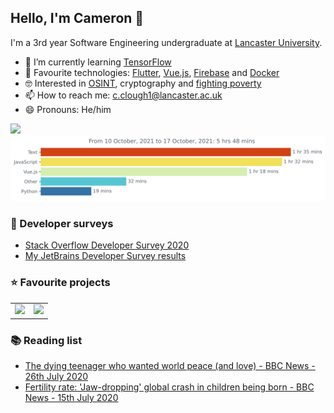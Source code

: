 ## Hello, I'm Cameron 👋

I'm a 3rd year Software Engineering undergraduate at [Lancaster University](https://www.lancaster.ac.uk/scc/).

- 🌱 I’m currently learning [TensorFlow](https://www.tensorflow.org/)
- 🧪 Favourite technologies: [Flutter](https://flutter.dev), [Vue.js](https://vuejs.org/), [Firebase](https://firebase.google.com/) and [Docker](https://docs.docker.com/get-started/#docker-concepts)
- 🤓 Interested in [OSINT](https://twitter.com/projectowlosint), cryptography and [fighting poverty](https://www.bbc.co.uk/news/uk-48354692)
- 📫 How to reach me: [c.clough1@lancaster.ac.uk](mailto:c.clough1@lancaster.ac.uk)
- 😄 Pronouns: He/him

<a href="https://github.com/anuraghazra/github-readme-stats" title="GitHub Statistics">
  <img src="https://github-readme-stats.vercel.app/api?username=IncognitoJam&count_private=true" />
</a>
<a href="https://wakatime.com/@IncognitoJam" title="Cameron's WakaTime Activity">
  <img src="https://github.com/IncognitoJam/IncognitoJam/blob/master/images/stat.svg"/>
</a>

<h3>📝 Developer surveys</h3>

<ul>
  <li><a href="https://insights.stackoverflow.com/survey/2020">Stack Overflow Developer Survey 2020</a></li>
  <li><a href="https://lp.jetbrains.com/dv-2020/NwNqc8BeH4b0FBv1Cqj7/">My JetBrains Developer Survey results</a></li>
</ul>

<h3>⭐ Favourite projects</h3>

<table>
  <tr>
    <td>
      <a href="https://github.com/commaai/openpilot" title="commaai/openpilot">
        <img src="https://github-readme-stats.vercel.app/api/pin/?username=commaai&repo=openpilot&show_owner=true" />
      </a>
    </td>
    <td>
      <a href="https://github.com/MKorostoff/1-pixel-wealth" title="MKorostoff/1-pixel-wealth">
        <img src="https://github-readme-stats.vercel.app/api/pin/?username=MKorostoff&repo=1-pixel-wealth&show_owner=true" />
      </a>
    </td>
  </tr>
</table>

<h3>📚 Reading list</h3>

<ul>
  <li>
    <a href="https://www.bbc.co.uk/news/stories-52763560">The dying teenager who wanted world peace (and love) - BBC News - 26th July 2020</a>
  </li>
  <li>
    <a href="https://www.bbc.co.uk/news/health-53409521">Fertility rate: 'Jaw-dropping' global crash in children being born - BBC News - 15th July 2020</a>
  </li>
</ul>

<!--
**IncognitoJam/IncognitoJam** is a ✨ _special_ ✨ repository because its `README.md` (this file) appears on your GitHub profile.

Here are some ideas to get you started:

- 🔭 I’m currently working on ...
- 🌱 I’m currently learning ...
- 👯 I’m looking to collaborate on ...
- 🤔 I’m looking for help with ...
- 💬 Ask me about ...
- 📫 How to reach me: ...
- 😄 Pronouns: ...
- ⚡ Fun fact: ...
-->
